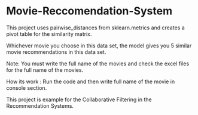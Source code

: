 # Movie-Reccomendation-System
This project uses pairwise_distances from sklearn.metrics and creates a pivot table for the similarity matrix. 

Whichever movie you choose in this data set, the model gives you 5 similar movie recommendations in this data set. 

Note: You must write the full name of the movies and check the excel files for the full name of the movies. 

How its work : Run the code and then write full name of the movie in console section.

This project is example for the Collaborative Filtering in the Recommendation Systems.
